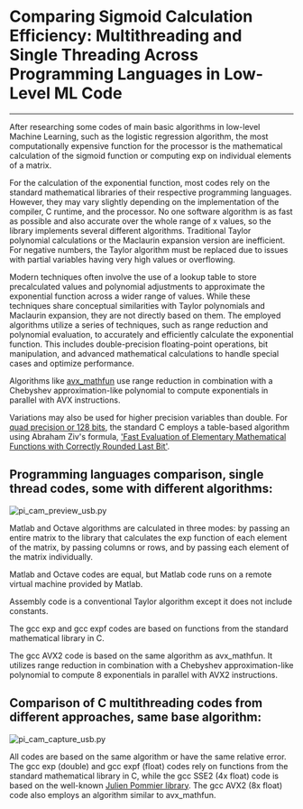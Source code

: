 # Comparing Sigmoid Calculation Efficiency: Multithreading and Single Threading Across Programming Languages in Low-Level ML Code
---

After researching some codes of main basic algorithms in low-level Machine Learning, such as the logistic regression algorithm, the most computationally expensive function for the processor is the mathematical calculation of the sigmoid function or computing exp on individual elements of a matrix.

For the calculation of the exponential function, most codes rely on the standard mathematical libraries of their respective programming languages. However, they may vary slightly depending on the implementation of the compiler, C runtime, and the processor. No one software algorithm is as fast as possible and also accurate over the whole range of x values, so the library implements several different algorithms. Traditional Taylor polynomial calculations or the Maclaurin expansion version are inefficient. For negative numbers, the Taylor algorithm must be replaced due to issues with partial variables having very high values or overflowing. 

Modern techniques often involve the use of a lookup table to store precalculated values and polynomial adjustments to approximate the exponential function across a wider range of values. While these techniques share conceptual similarities with Taylor polynomials and Maclaurin expansion, they are not directly based on them. The employed algorithms utilize a series of techniques, such as range reduction and polynomial evaluation, to accurately and efficiently calculate the exponential function. This includes double-precision floating-point operations, bit manipulation, and advanced mathematical calculations to handle special cases and optimize performance. 

Algorithms like [avx_mathfun](https://github.com/reyoung/avx_mathfun) use range reduction in combination with a Chebyshev approximation-like polynomial to compute exponentials in parallel with AVX instructions. 

Variations may also be used for higher precision variables than double. For [quad precision or 128 bits](https://codebrowser.dev/glibc/glibc/sysdeps/ieee754/ldbl-128/e_expl.c.html), the standard C employs a table-based algorithm using Abraham Ziv's formula, ['Fast Evaluation of Elementary Mathematical Functions with Correctly Rounded Last Bit'](https://dl.acm.org/doi/abs/10.1145/114697.116813).

## Programming languages comparison, single thread codes, some with different algorithms:

![pi_cam_preview_usb.py](https://github.com/antor44/sigmoid-comparison/blob/main/Test_ML_algorithm.jpg)


Matlab and Octave algorithms are calculated in three modes: by passing an entire matrix to the library that calculates the exp function of each element of the matrix, by passing columns or rows, and by passing each element of the matrix individually.

Matlab and Octave codes are equal, but Matlab code runs on a remote virtual machine provided by Matlab.

Assembly code is a conventional Taylor algorithm except it does not include constants.

The gcc exp and gcc expf codes are based on functions from the standard mathematical library in C.

The gcc AVX2 code is based on the same algorithm as avx_mathfun. It utilizes range reduction in combination with a Chebyshev approximation-like polynomial to compute 8 exponentials in parallel with AVX2 instructions.


## Comparison of C multithreading codes from different approaches, same base algorithm:

![pi_cam_capture_usb.py](https://github.com/antor44/sigmoid-comparison/blob/main/exp_test3.jpg)


All codes are based on the same algorithm or have the same relative error. The gcc exp (double) and gcc expf (float) codes rely on functions from the standard mathematical library in C, while the gcc SSE2 (4x float) code is based on the well-known [Julien Pommier library](http://gruntthepeon.free.fr/ssemath/). The gcc AVX2 (8x float) code also employs an algorithm similar to avx_mathfun.


